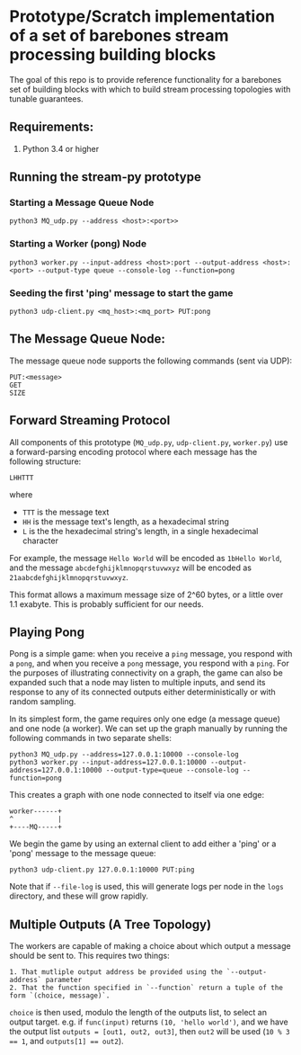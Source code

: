 # Prototype/Scratch implementation of a set of barebones stream processing building blocks

The goal of this repo is to provide reference functionality for a barebones set of building blocks
with which to build stream processing topologies with tunable guarantees.


## Requirements:

1. Python 3.4 or higher


## Running the stream-py prototype


### Starting a Message Queue Node

    python3 MQ_udp.py --address <host>:<port>>

### Starting a Worker (pong) Node

    python3 worker.py --input-address <host>:port --output-address <host>:<port> --output-type queue --console-log --function=pong


### Seeding the first 'ping' message to start the game

    python3 udp-client.py <mq_host>:<mq_port> PUT:pong


## The Message Queue Node:

The message queue node supports the following commands (sent via UDP):

    PUT:<message>
    GET
    SIZE

## Forward Streaming Protocol
All components of this prototype (`MQ_udp.py`, `udp-client.py`, `worker.py`) use a forward-parsing
encoding protocol where each message has the following structure:

    LHHTTT

where 

 - `TTT` is the message text
 - `HH` is the message text's length, as a hexadecimal string
 - `L` is the the hexadecimal string's length, in a single hexadecimal character

For example, the message `Hello World` will be encoded as `1bHello World`, and the message `abcdefghijklmnopqrstuvwxyz` will
be encoded as `21aabcdefghijklmnopqrstuvwxyz`.

This format allows a maximum message size of 2^60 bytes, or a little over 1.1 exabyte. This is probably sufficient for our needs.


## Playing Pong
Pong is a simple game: when you receive a `ping` message, you respond with a `pong`,
and when you receive a `pong` message, you respond with a `ping`.
For the purposes of illustrating connectivity on a graph, the game can also be expanded
such that a node may listen to multiple inputs, and send its response to any of its
connected outputs either deterministically or with random sampling.

In its simplest form, the game requires only one edge (a message queue) and one node (a worker).
We can set up the graph manually by running the following commands in two separate shells:

    python3 MQ_udp.py --address=127.0.0.1:10000 --console-log
    python3 worker.py --input-address=127.0.0.1:10000 --output-address=127.0.0.1:10000 --output-type=queue --console-log --function=pong 

This creates a graph with one node connected to itself via one edge:

    worker------+
    ^           |
    +----MQ-----+

We begin the game by using an external client to add either a 'ping' or a 'pong' message to the 
message queue:

    python3 udp-client.py 127.0.0.1:10000 PUT:ping

Note that if `--file-log` is used, this will generate logs per node in the `logs` directory, and these will grow rapidly. 

## Multiple Outputs (A Tree Topology)
The workers are capable of making a choice about which output a message should be sent to.
This requires two things:

    1. That mutliple output address be provided using the `--output-address` parameter
    2. That the function specified in `--function` return a tuple of the form `(choice, message)`. 

`choice` is then used, modulo the length of the outputs list, to select an output target.
e.g. if `func(input)` returns `(10, 'hello world')`, and we have the output list `outputs = [out1, out2, out3]`, then `out2` will be used (`10 % 3 == 1`, and `outputs[1] == out2`).
